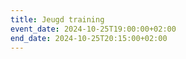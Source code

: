 ```yaml
---
title: Jeugd training
event_date: 2024-10-25T19:00:00+02:00
end_date: 2024-10-25T20:15:00+02:00
---
```

